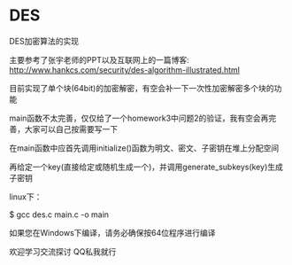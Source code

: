 # DES
DES加密算法的实现

主要参考了张宇老师的PPT以及互联网上的一篇博客: http://www.hankcs.com/security/des-algorithm-illustrated.html

目前实现了单个块(64bit)的加密解密，有空会补一下一次性加密解密多个块的功能

main函数不太完善，仅仅给了一个homework3中问题2的验证，我有空会再完善，大家可以自己按需要写一下

在main函数中应首先调用initialize()函数为明文、密文、子密钥在堆上分配空间

再给定一个key(直接给定或随机生成一个)，并调用generate_subkeys(key)生成子密钥

linux下：

$ gcc des.c main.c -o main

如果您在Windows下编译，请务必确保按64位程序进行编译

欢迎学习交流探讨 QQ私我就行
